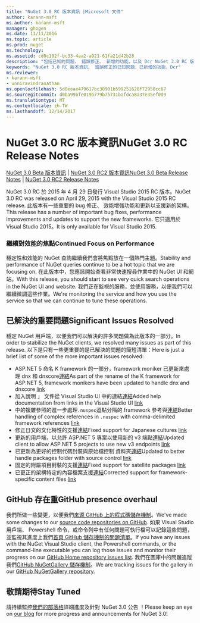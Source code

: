 ```yaml
---
title: "NuGet 3.0 RC 版本資訊 |Microsoft 文件"
author: karann-msft
ms.author: karann-msft
manager: ghogen
ms.date: 11/11/2016
ms.topic: article
ms.prod: nuget
ms.technology: 
ms.assetid: cd0c102f-bc33-4aa2-a921-61fa21d42b28
description: "包括已知的問題、 錯誤修正、 新增的功能，以及 Dcr NuGet 3.0 RC 版本資訊。"
keywords: "NuGet 3.0 RC 版本資訊、 錯誤修正的已知問題，已新增的功能，Dcr"
ms.reviewer:
- karann-msft
- unniravindranathan
ms.openlocfilehash: 5d0eeae479617bc30901b599251628f72950cc67
ms.sourcegitcommit: d0ba99bfe019b779b75731bafdca8a37e35ef0d9
ms.translationtype: MT
ms.contentlocale: zh-TW
ms.lasthandoff: 12/14/2017
---
```

# <a name="nuget-30-rc-release-notes"></a><span data-ttu-id="bb200-104">NuGet 3.0 RC 版本資訊</span><span class="sxs-lookup"><span data-stu-id="bb200-104">NuGet 3.0 RC Release Notes</span></span>

<span data-ttu-id="bb200-105">[NuGet 3.0 Beta 版本資訊](../release-notes/nuget-3.0-beta.md) | [NuGet 3.0 RC2 版本資訊](../release-notes/nuget-3.0-RC2.md)</span><span class="sxs-lookup"><span data-stu-id="bb200-105">[NuGet 3.0 Beta Release Notes](../release-notes/nuget-3.0-beta.md) | [NuGet 3.0 RC2 Release Notes](../release-notes/nuget-3.0-RC2.md)</span></span>

<span data-ttu-id="bb200-106">NuGet 3.0 RC 於 2015 年 4 月 29 日發行 Visual Studio 2015 RC 版本。</span><span class="sxs-lookup"><span data-stu-id="bb200-106">NuGet 3.0 RC was released on April 29, 2015 with the Visual Studio 2015 RC release.</span></span> <span data-ttu-id="bb200-107">此版本有一些重要的 bug 修正、 效能增強功能和更新以支援新的架構。</span><span class="sxs-lookup"><span data-stu-id="bb200-107">This release has a number of important bug fixes, performance improvements and updates to support the new frameworks.</span></span>  <span data-ttu-id="bb200-108">它只適用於 Visual Studio 2015。</span><span class="sxs-lookup"><span data-stu-id="bb200-108">It is only available for Visual Studio 2015.</span></span>

### <a name="continued-focus-on-performance"></a><span data-ttu-id="bb200-109">繼續對效能的焦點</span><span class="sxs-lookup"><span data-stu-id="bb200-109">Continued Focus on Performance</span></span>

<span data-ttu-id="bb200-110">穩定性和效能的 NuGet 查詢繼續我們會將焦點放在一個熱門主題。</span><span class="sxs-lookup"><span data-stu-id="bb200-110">Stability and performance of NuGet queries continue to be a hot topic that we are focusing on.</span></span>  <span data-ttu-id="bb200-111">在此版本中，您應該開始查看非常快速搜尋作業中的 NuGet UI 和網站。</span><span class="sxs-lookup"><span data-stu-id="bb200-111">With this release, you should start to see very quick search operations in the NuGet UI and website.</span></span>  <span data-ttu-id="bb200-112">我們正在監視的服務，並使用服務，以便我們可以繼續微調這些作業。</span><span class="sxs-lookup"><span data-stu-id="bb200-112">We're monitoring the service and how you use the service so that we can continue to tune these operations.</span></span>

## <a name="significant-issues-resolved"></a><span data-ttu-id="bb200-113">已解決的重要問題</span><span class="sxs-lookup"><span data-stu-id="bb200-113">Significant Issues Resolved</span></span>

<span data-ttu-id="bb200-114">穩定 NuGet 用戶端，以便我們可以解決的許多問題做為此版本的一部分。</span><span class="sxs-lookup"><span data-stu-id="bb200-114">In order to stabilize the NuGet clients, we resolved many issues as part of this release.</span></span>  <span data-ttu-id="bb200-115">以下是只有一些更重要的是已解決的問題的簡短清單：</span><span class="sxs-lookup"><span data-stu-id="bb200-115">Here is just a brief list of some of the more important issues resolved:</span></span>

* <span data-ttu-id="bb200-116">ASP.NET 5 命名 K framework 的一部分，framework moniker 已更新來處理 dnx 和 dnxcore[連結](https://github.com/NuGet/Home/issues/215)</span><span class="sxs-lookup"><span data-stu-id="bb200-116">As part of the rename of the K framework for ASP.NET 5, framework monikers have been updated to handle dnx and dnxcore [link](https://github.com/NuGet/Home/issues/215)</span></span>
* <span data-ttu-id="bb200-117">加入說明 」 文件從 Visual Studio UI 中的連結[連結](https://github.com/NuGet/Home/issues/232)</span><span class="sxs-lookup"><span data-stu-id="bb200-117">Added help documentation from links in the Visual Studio UI [link](https://github.com/NuGet/Home/issues/232)</span></span>
* <span data-ttu-id="bb200-118">中的複雜參照的進一步處理`.nuspec`逗點分隔的 framework 參考與[連結](https://github.com/NuGet/Home/issues/276)</span><span class="sxs-lookup"><span data-stu-id="bb200-118">Better handling of complex references in `.nuspec` with comma-delimited framework references [link](https://github.com/NuGet/Home/issues/276)</span></span>
* <span data-ttu-id="bb200-119">修正日文的文化特性的支援[連結](https://github.com/NuGet/Home/issues/253)</span><span class="sxs-lookup"><span data-stu-id="bb200-119">Fixed support for Japanese cultures [link](https://github.com/NuGet/Home/issues/253)</span></span>
* <span data-ttu-id="bb200-120">更新的用戶端，以允許 ASP.NET 5 專案以使用新的 v3 端點[連結](https://github.com/NuGet/Home/issues/219)</span><span class="sxs-lookup"><span data-stu-id="bb200-120">Updated client to allow ASP.NET 5 projects to use new v3 endpoints [link](https://github.com/NuGet/Home/issues/219)</span></span>
* <span data-ttu-id="bb200-121">已更新為更好的控制代碼封裝與原始檔控制 資料夾[連結](https://github.com/NuGet/Home/issues/56)</span><span class="sxs-lookup"><span data-stu-id="bb200-121">Updated to better handle packages folder with source control [link](https://github.com/NuGet/Home/issues/56)</span></span>
* <span data-ttu-id="bb200-122">固定的附屬項目封裝的支援[連結](https://github.com/NuGet/Home/issues/17)</span><span class="sxs-lookup"><span data-stu-id="bb200-122">Fixed support for satellite packages [link](https://github.com/NuGet/Home/issues/17)</span></span>
* <span data-ttu-id="bb200-123">已更正的架構特定的內容檔案支援[連結](https://github.com/NuGet/Home/issues/18)</span><span class="sxs-lookup"><span data-stu-id="bb200-123">Corrected support for framework-specific content files [link](https://github.com/NuGet/Home/issues/18)</span></span>

## <a name="github-presence-overhaul"></a><span data-ttu-id="bb200-124">GitHub 存在重</span><span class="sxs-lookup"><span data-stu-id="bb200-124">GitHub presence overhaul</span></span>

<span data-ttu-id="bb200-125">我們所做一些變更，以便我們[來源 GitHub 上的程式碼儲存機制](http://github.com/nuget/home)。</span><span class="sxs-lookup"><span data-stu-id="bb200-125">We've made some changes to our [source code repositories on GitHub](http://github.com/nuget/home).</span></span>  <span data-ttu-id="bb200-126">如果 Visual Studio 用戶端、 Powershell 命令，或命令列中有任何問題可執行檔可以記錄這些問題，並監視其進度上我們[首頁 GitHub 儲存機制的問題清單](http://github.com/nuget/home/issues)。</span><span class="sxs-lookup"><span data-stu-id="bb200-126">If you have any issues with the NuGet Visual Studio client, the Powershell commands, or the command-line executable you can log those issues and monitor their progress on our [GitHub Home repository issues list](http://github.com/nuget/home/issues).</span></span>  <span data-ttu-id="bb200-127">我們在圖庫中的問題追蹤我們[GitHub NuGetGallery 儲存機制](http://github.com/nuget/NuGetGallery/issues)。</span><span class="sxs-lookup"><span data-stu-id="bb200-127">We are tracking issues for the gallery in our [GitHub NuGetGallery repository](http://github.com/nuget/NuGetGallery/issues).</span></span>


## <a name="stay-tuned"></a><span data-ttu-id="bb200-128">敬請期待</span><span class="sxs-lookup"><span data-stu-id="bb200-128">Stay Tuned</span></span>

<span data-ttu-id="bb200-129">請持續監控[我們的部落格](http://blog.nuget.org)詳細進度及針對 NuGet 3.0 公告 ！</span><span class="sxs-lookup"><span data-stu-id="bb200-129">Please keep an eye on [our blog](http://blog.nuget.org) for more progress and announcements for NuGet 3.0!</span></span>